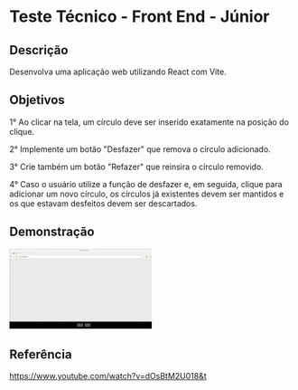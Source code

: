 # Teste Técnico - Front End - Júnior

## Descrição
Desenvolva uma aplicação web utilizando React com Vite.

## Objetivos
1° Ao clicar na tela, um círculo deve ser inserido exatamente na posição do clique.

2° Implemente um botão "Desfazer" que remova o círculo adicionado.

3° Crie também um botão "Refazer" que reinsira o círculo removido.

4° Caso o usuário utilize a função de desfazer e, em seguida, clique para adicionar um novo círculo, os círculos já existentes devem ser mantidos e os que estavam desfeitos devem ser descartados.

## Demonstração
<img src='demonstracao.gif' width='50%'>


## Referência
https://www.youtube.com/watch?v=dOsBtM2U018&t